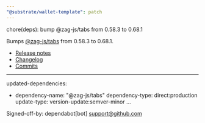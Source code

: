```yaml
---
"@substrate/wallet-template": patch
---
```


chore(deps): bump @zag-js/tabs from 0.58.3 to 0.68.1

Bumps [@zag-js/tabs](https://github.com/chakra-ui/zag) from 0.58.3 to 0.68.1.
- [Release notes](https://github.com/chakra-ui/zag/releases)
- [Changelog](https://github.com/chakra-ui/zag/blob/main/CHANGELOG.md)
- [Commits](https://github.com/chakra-ui/zag/compare/@zag-js/tabs@0.58.3...@zag-js/tabs@0.68.1)

---
updated-dependencies:
- dependency-name: "@zag-js/tabs"
  dependency-type: direct:production
  update-type: version-update:semver-minor
...

Signed-off-by: dependabot[bot] <support@github.com>
